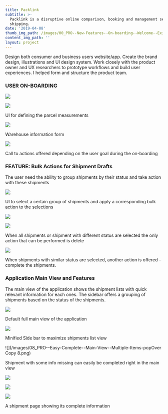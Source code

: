 ```yaml
---
title: Packlink
subtitle: >-
  Packlink is a disruptive online comparison, booking and management service for
  shipping.
date: '2019-04-08'
thumb_img_path: /images/00_PRO--New-Features--On-boarding--Welcome--Existing-User.png
content_img_path: ''
layout: project
---
```



Design both consumer and business users website/app. Create the brand design, illustrations and UI design system. Work closely with the product owner and UX researchers to prototype workflows and build user experiences. I helped form and structure the product team.

### USER ON-BOARDING

![](/images/02_PRO--New-Features--On-boarding--Parcel-Pre-filled--Tooltip.png)

![](/images/03_PRO--New-Features--On-boarding--Parcel-Pre-filled.png)

UI for defining the parcel measurements



![](/images/05_PRO--New-Features--On-boarding--Warehouse-ShortForm.png)

Warehouse information form



![](/images/04_PRO--New-Features--On-boarding--Ready-to-Ship.png)

Call to actions offered depending on the user goal during the on-boarding



### FEATURE: Bulk Actions for Shipment Drafts

The user need the ability to group shipments by their status and take action with these shipments

![](/images/00_PRO--Easy-Complete--Draft--Sub-Status--PopOver.png)

UI to select a certain group of shipments and apply a corresponding bulk action to the selections



![](/images/01_PRO--Easy-Complete--Draft--Selected-All.png)

![](/images/02_PRO--Easy-Complete--Draft--Selected-Mix-Status.png)

When all shipments or shipment with different status are selected the only action that can be performed is delete



![](/images/03_PRO--Easy-Complete--Draft--Selected-Ready-to-Process.png)

When shipments with similar status are selected, another action is offered – complete the shipments.



### Application Main View and Features

The main view of the application shows the shipment lists with quick relevant information for each ones. The sidebar offers a grouping of shipments based on the status of the shipments.

![](/images/00_PRO--Easy-Complete--Main-View.png)

Default full main view of the application



![](/images/01_PRO--Easy-Complete--Main-View-Folded.png)

Minified Side bar to maximize shipments list view



![](/images/08_PRO--Easy-Complete--Main-View--Multiple-Items-popOver Copy 8.png)

Shipment with some info missing can easily be completed right in the main view

![](/images/07_PRO--Easy-Complete--Main-View--Multiple-Items-02.png)

![](/images/05_PRO--Easy-Complete--Main-View--Multi-Parcel-PopOver.png)

![](/images/12_PRO--Shipment-Details.png)

A shipment page showing its complete information
